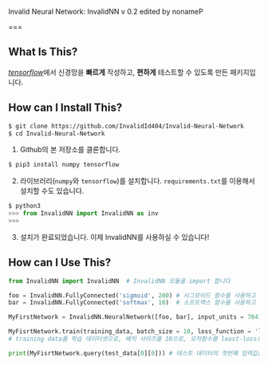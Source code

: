 <!-- $theme: default -->
Invalid Neural Network: InvalidNN v 0.2 edited by nonameP

===

What Is This?
---
<em>[tensorflow](https://www.tensorflow.org/)</em>에서 신경망을 **빠르게** 작성하고, **편하게** 테스트할 수 있도록 만든 패키지입니다.

How can I Install This? <!-- Installation -->
---
```bash
$ git clone https://github.com/InvalidId404/Invalid-Neural-Network
$ cd Invalid-Neural-Network
```

1. Github의 본 저장소를 클론합니다.

```bash
$ pip3 install numpy tensorflow
```

2. 라이브러리(`numpy`와 `tensorflow`)를 설치합니다. `requirements.txt`를 이용해서 설치할 수도 있습니다.

```python
$ python3
>>> from InvalidNN import InvalidNN as inv
>>>
```

3. 설치가 완료되었습니다. 이제 InvalidNN를 사용하실 수 있습니다!

How can I Use This? <!-- Example -->
---
```Python
from InvalidNN import InvalidNN  # InvalidNN 모듈을 import 합니다

foo = InvalidNN.FullyConnected('sigmoid', 200) # 시그모이드 함수를 사용하고 200개의 유닛을 갖는 전결합층 레이어를 정의합니다.
bar = InvalidNN.FullyConnected('softmax', 10)  # 소프트맥스 함수를 사용하고 10개의 유닛을 갖는 전결합층 레이어.

MyFirstNetwork = InvalidNN.NeuralNetwork([foo, bar], input_units = 784)  # 정의한 두 레이어를 연결하고, 784개의 입력 유닛을 갖는 신경망을 정의합니다.

MyFisrtNetwork.train(training_data, batch_size = 10, loss_function = 'least-loss', optimizer = 'gradient-descent',learning_rate = 0.05, epoch = 150)	
# training data를 학습 데이터셋으로, 배치 사이즈를 10으로, 오차함수를 least-loss로, 옵티마이저를 gradient-descent를, 학습률을 0.05로 하여 신경망을 150번 학습시킵니다

print(MyFisrtNetwork.query(test_data[0][0])) # 테스트 데이터의 첫번째 입력값을 신경망에 질의하고 출력합니다.
```
